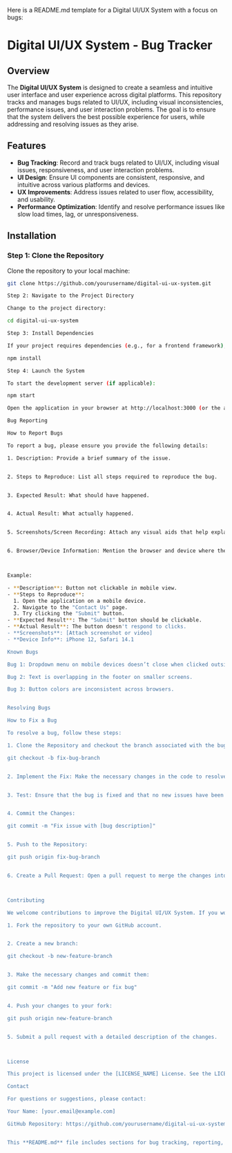 Here is a README.md template for a Digital UI/UX System with a focus on bugs:

# Digital UI/UX System - Bug Tracker

## Overview
The **Digital UI/UX System** is designed to create a seamless and intuitive user interface and user experience across digital platforms. This repository tracks and manages bugs related to UI/UX, including visual inconsistencies, performance issues, and user interaction problems. The goal is to ensure that the system delivers the best possible experience for users, while addressing and resolving issues as they arise.

## Features
- **Bug Tracking**: Record and track bugs related to UI/UX, including visual issues, responsiveness, and user interaction problems.
- **UI Design**: Ensure UI components are consistent, responsive, and intuitive across various platforms and devices.
- **UX Improvements**: Address issues related to user flow, accessibility, and usability.
- **Performance Optimization**: Identify and resolve performance issues like slow load times, lag, or unresponsiveness.

## Installation

### Step 1: Clone the Repository
Clone the repository to your local machine:
```bash
git clone https://github.com/yourusername/digital-ui-ux-system.git

Step 2: Navigate to the Project Directory

Change to the project directory:

cd digital-ui-ux-system

Step 3: Install Dependencies

If your project requires dependencies (e.g., for a frontend framework), install them:

npm install

Step 4: Launch the System

To start the development server (if applicable):

npm start

Open the application in your browser at http://localhost:3000 (or the appropriate URL).

Bug Reporting

How to Report Bugs

To report a bug, please ensure you provide the following details:

1. Description: Provide a brief summary of the issue.


2. Steps to Reproduce: List all steps required to reproduce the bug.


3. Expected Result: What should have happened.


4. Actual Result: What actually happened.


5. Screenshots/Screen Recording: Attach any visual aids that help explain the issue.


6. Browser/Device Information: Mention the browser and device where the issue occurred.



Example:

- **Description**: Button not clickable in mobile view.
- **Steps to Reproduce**: 
  1. Open the application on a mobile device.
  2. Navigate to the "Contact Us" page.
  3. Try clicking the "Submit" button.
- **Expected Result**: The "Submit" button should be clickable.
- **Actual Result**: The button doesn't respond to clicks.
- **Screenshots**: [Attach screenshot or video]
- **Device Info**: iPhone 12, Safari 14.1

Known Bugs

Bug 1: Dropdown menu on mobile devices doesn’t close when clicked outside.

Bug 2: Text is overlapping in the footer on smaller screens.

Bug 3: Button colors are inconsistent across browsers.


Resolving Bugs

How to Fix a Bug

To resolve a bug, follow these steps:

1. Clone the Repository and checkout the branch associated with the bug:

git checkout -b fix-bug-branch


2. Implement the Fix: Make the necessary changes in the code to resolve the issue.


3. Test: Ensure that the bug is fixed and that no new issues have been introduced.


4. Commit the Changes:

git commit -m "Fix issue with [bug description]"


5. Push to the Repository:

git push origin fix-bug-branch


6. Create a Pull Request: Open a pull request to merge the changes into the main branch.



Contributing

We welcome contributions to improve the Digital UI/UX System. If you would like to contribute, please follow these steps:

1. Fork the repository to your own GitHub account.


2. Create a new branch:

git checkout -b new-feature-branch


3. Make the necessary changes and commit them:

git commit -m "Add new feature or fix bug"


4. Push your changes to your fork:

git push origin new-feature-branch


5. Submit a pull request with a detailed description of the changes.



License

This project is licensed under the [LICENSE_NAME] License. See the LICENSE file for details.

Contact

For questions or suggestions, please contact:

Your Name: [your.email@example.com]

GitHub Repository: https://github.com/yourusername/digital-ui-ux-system


This **README.md** file includes sections for bug tracking, reporting, and contributing to the **Digital UI/UX System**. You can customize this template further to suit your project's requirements. Let me know if you'd like additional sections or modifications!

